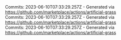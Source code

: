 Commits: 2023-06-10T07:33:29.257Z - Generated via https://github.com/marketplace/actions/artificial-grass
<br>
Commits: 2023-06-10T07:33:29.257Z - Generated via https://github.com/marketplace/actions/artificial-grass
<br>
Commits: 2023-06-10T07:33:29.257Z - Generated via https://github.com/marketplace/actions/artificial-grass
<br>
